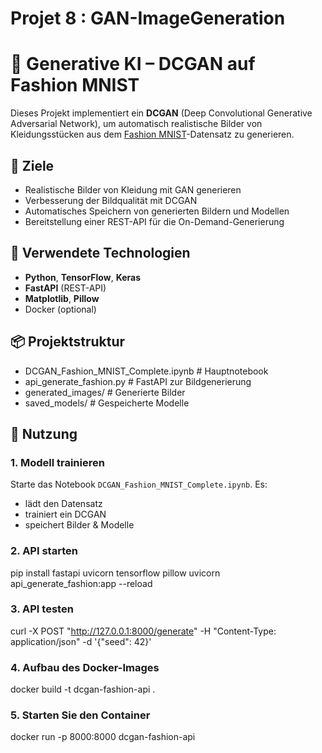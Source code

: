 ﻿# Projet 8 : GAN-ImageGeneration 
# 👗 Generative KI – DCGAN auf Fashion MNIST

Dieses Projekt implementiert ein **DCGAN** (Deep Convolutional Generative Adversarial Network), um automatisch realistische Bilder von Kleidungsstücken aus dem [Fashion MNIST](https://www.kaggle.com/datasets/zalandoresearch/fashionmnist)-Datensatz zu generieren.

## 🎯 Ziele

- Realistische Bilder von Kleidung mit GAN generieren
- Verbesserung der Bildqualität mit DCGAN
- Automatisches Speichern von generierten Bildern und Modellen
- Bereitstellung einer REST-API für die On-Demand-Generierung

## 🧰 Verwendete Technologien

- **Python**, **TensorFlow**, **Keras**
- **FastAPI** (REST-API)
- **Matplotlib**, **Pillow**
- Docker (optional)

## 📦 Projektstruktur

- DCGAN_Fashion_MNIST_Complete.ipynb # Hauptnotebook
- api_generate_fashion.py # FastAPI zur Bildgenerierung
- generated_images/ # Generierte Bilder
- saved_models/ # Gespeicherte Modelle


## 🚀 Nutzung

### 1. Modell trainieren

Starte das Notebook `DCGAN_Fashion_MNIST_Complete.ipynb`. Es:
- lädt den Datensatz
- trainiert ein DCGAN
- speichert Bilder & Modelle

### 2. API starten

pip install fastapi uvicorn tensorflow pillow
uvicorn api_generate_fashion:app --reload

### 3. API testen

curl -X POST "http://127.0.0.1:8000/generate" -H "Content-Type: application/json" -d '{"seed": 42}'

### 4. Aufbau des Docker-Images

docker build -t dcgan-fashion-api .

### 5. Starten Sie den Container

docker run -p 8000:8000 dcgan-fashion-api

